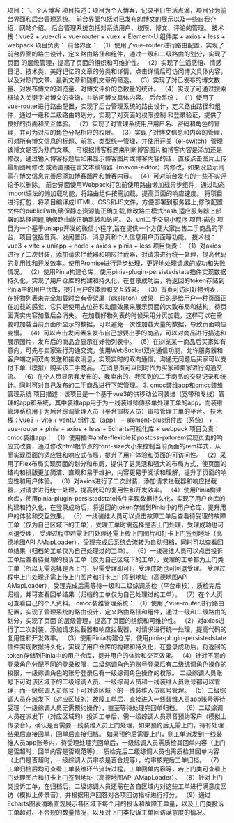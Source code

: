 项目：
1、个人博客
项目描述：项目为个人博客，记录平日生活点滴，项目分为前台界面和后台管理系统。
          前台界面包括对已发布的博文的展示以及一些自我介绍，网站介绍。
          后台管理系统包括对系统用户、权限、博文、评论的管理。
技术栈：vue2 + vue-cli + vue-router + vuex + Element-Ui组件库 + axios + less + webpack
项目负责：
           前台界面：
          （1）使用了vue-router进行路由配置，实现了前台界面的路由设计，定义路由路径和组件，通过一级和二级路由的划分，实现了页面
              的层级管理，提高了页面的组织和可维护性。
          （2）实现了生活感悟、情感日记、技术类、美好记忆的文章的分类和详情，点击详情后可访问博文具体内容，以及对热门文章、最新文章和随机文章的筛选。
          （3）实现了对已发布的博文数量、对发布博文的浏览量、对博文评价的总数量的统计。
          （4）实现了可通过搜索框输入关键字对博文的查询，并访问博文具体内容。
           后台系统：
          （1）使用了vue-router进行路由配置，实现了后台管理系统的路由设计，定义路由路径和组件，通过一级和二级路由的划分，实现了对页面的权限控制
               和登录验证，提供了良好的页面和交互体验。
          （2）实现了对管理系统用户用户名、密码和角色的管理，并可为对应的角色分配相应的权限。
          （3）实现了对博文信息和内容的管理，可对所有博文信息的标题、前言、类型统一管理，并使用开关（el-switch）管理该博文是否为热门文章。
               可根据博客标题来判断博客图片和博客内容是添加还是修改，通过输入博客标题后如果显示博客图片或博客内容的话，直接点击图片上传最新图片修改
               或者直接在富文本编辑器（mavon-editor）内修改，如果没显示则需在博文信息完善后添加博客图片和博客内容。
          （4）可对前台发布的一些不实评论予以删除。
           前台界面使用Webpack打包前使用路由懒加载异步组件，通过动态import语法的懒加载功能，将路由组件按需加载，提高页面的响应速度。
           将项目进行打包，将项目编译成HTML、CSS和JS文件，方便部署到服务器上,修改配置文件的publicPath,确保静态资源能正确加载,修改路由模式hash,适应服务器上部署的路径问题,确保路由能正确跳转和访问。
2、uni二手交易小程序
项目描述: 项目为一个基于uniapp开发的微信小程序,旨在提供一个方便大家出售二手商品的平台，项目包括首页、发闲置页、消息页和个人信息用户页面等功能。
技术栈：vue3 + vite + uniapp + node + axios + pinia + less
项目负责：
          （1）对axios进行了二次封装，添加请求拦截器和响应拦截器，对请求进行统一处理，提高代码的复用性和开发效率。使用Promise进行异步处理，更好地处理请求的成功和失败情况。
          （2）使用Pinia构建仓库，使用pinia-plugin-persistedstate插件实现数据持久化，实现了用户仓库的构建和持久化，在登录成功后，将返回的token存储到Pinia中的用户仓库，提升用户的体验和交互效果。
          （3）首页可访问好物列表，在好物列表未完全加载时会有骨架屏（skeleton）效果，目的是给用户一种页面正在加载的感觉，它只是使用占位符和动画效果来展示页面的大致布局和结构，待页面真实内容加载后会消失。
               在加载好物列表的时候采用分页加载，这样可以在需要时加载当前页面所显示的数据，可以避免一次性加载大量的数据，导致页面响应变慢。
          （4）可以点击发闲置来发布自己想要出手的商品，可以对商品进行描述和展示图片，发布后的商品会显示在好物列表中。
          （5）在浏览某一商品后买家如有意向，可先与卖家进行沟通交流，使用WebSocket双向通信功能，允许服务器和客户端之间双向发送和接收消息，实现实时的双向通信。沟通无问题后买家可以支付下单（模拟）购买该二手商品。
               在消息页可以同时作为买家和卖家进行沟通交流。
          （6）在个人页显示我发布的、我卖出的、我买到的二手商品的交易记录和统计。同时可对自己发布的二手商品进行下架管理。
3. cmcc装维app和cmcc装维管理系统
项目描述：该项目是一个基于vue3的供移动公司装维（宽带和专线）管理的app和系统，其中装维app用于为一线装维师傅接单处理工单的app，而装维管理系统用于为后台综调管理人员（平台审核人员）审核管理工单的平台。
技术栈：vue3 + vite + vantUI组件库（app） + element-plus组件库（系统） + vue-router + pinia + axios + less + Echarts可视化库 + webpack
项目负责：
          cmcc装维app：
          （1）使用插件amfe-flexible和postcss-pxtorem实现页面的响应式改变，通过修改html根节点的font-size大小来控制当前页面的rem样式，从而实现页面的适应性和响应式布局，提升了用户体验和页面的可访问性。
          （2）采用了Flex布局实现页面的划分和布局，提供了更灵活和强大的布局方式，使页面的结构和排版更加简洁、直观和易于维护，内容更易于阅读和理解，提升了页面的响应性和用户体验。
          （3）对axios进行了二次封装，添加请求拦截器和响应拦截器，对请求进行统一处理，提高代码的复用性和开发效率。
          （4）使用Pinia构建仓库，使用pinia-plugin-persistedstate插件实现数据持久化，实现了用户仓库的构建和持久化，在登录成功后，将返回的token存储到Pinia中的用户仓库，提升用户的体验和交互效果。
          （5）一线装维人员可以点击故障工单后查看待受理的故障工单（仅为自己区域下的工单），受理工单时需选择是否上门处理，受理成功也可回退受理，
               受理过程中若需上门处理还需上传上门图片和打卡上门签到地址（高德地图API AMapLoader），受理完成后系统会流转为自动归档，同时可以查看回单结果（归档的工单仅为自己处理过的工单）。
          （6）一线装维人员可以点击投诉工单后查看待受理的投诉工单（仅为自己区域下的工单），受理的工单都为上门类工单（所以无需选择是否上门，只需受理即可），受理成功也可回退受理。
               受理过程中上门处理还需上传上门图片和打卡上门签到地址（高德地图API AMapLoader），受理完成后需等待一级和二级综调质检（平台审核），质检完后归档，并可查看回单结果（归档的工单仅为自己处理过的工单）。
          （7）在个人页可查看自己的个人资料。
          cmcc装维管理系统：
          （1）使用了vue-router进行路由配置，实现了管理系统的路由设计，定义路由路径和组件，通过一级和二级路由的划分，实现了页面
              的层级管理，提高了页面的组织和可维护性。
          （2）对axios进行了二次封装，添加请求拦截器和响应拦截器，对请求进行统一处理，提高代码的复用性和开发效率。
          （3）使用Pinia构建仓库，使用pinia-plugin-persistedstate插件实现数据持久化，实现了用户仓库的构建和持久化，在登录成功后，将返回的token存储到Pinia中的用户仓库，提升用户的体验和交互效果。
          （4）针对不同的登录角色分配不同的登录权限，二级综调角色的账号登录后有二级综调角色操作的权限，一级综调角色的账号登录后有一级综调角色操作的权限。
               二级综调人员账号下可对该区域下的二级综调人员、一级综调人员和一线装维人员账号都可以管理，而一级综调人员账号下可对该区域下的一线装维人员账号管理。
          （5）二级综调人员在派发下（对应区域的）故障工单后，直接进入一线装维人员app账号等待受理（一级综调人员无需预约操作），直至等待处理完回单归档。
          （6）二级综调人员在派发下（对应区域的）投诉工单后，需一级综调人员录音预约客户（模拟上传录音），确认是否需要一线装维人员上门处理，如果预约后无需上门，待有处理结果后直接回单，回单后直接归档。
               如果预约后需要上门，则工单派发到一线装维人员app账号内，待受理处理完回单后，一级综调人员需质检其回单内容（上门是否超时，回单内容是否规范等），
               质检完后二级综调人员也需质检其回单内容（上门是否超时，一级综调人员审核是否合规等），均审核完后工单归档。
          （7）工单归档后均可查看工单装维环节流转过程，工单回单内容等，若上门类可查看上门处理图片和打卡上门签到地址（高德地图API AMapLoader）。
          （8）针对上门类投诉工单，在归档后，二级综调人员还需在各自区域内对这些工单进行满意度回访（模拟上传录音），并根据用户回答对各项回访指标进行打分。
          （9）通过Echarts图表清晰直观展示各区域下每个月的投诉和故障工单量，以及上门类投诉工单超时、不合规的数量情况，以及对上门类投诉工单回访满意度的情况。


          
